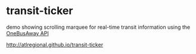 transit-ticker
==============

demo showing scrolling marquee for real-time transit information using the [OneBusAway API](http://developer.onebusaway.org/modules/onebusaway-application-modules/current/api/where/index.html)

http://atlregional.github.io/transit-ticker
